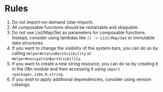 # Rules

1. Do not import-on-demand (star-import).
2. All composable functions should be restartable and skippable.
3. Do not use List/Map/Set as parameters for composable functions. Instead, consider using lambdas
   like `() -> List/Map/Set` or immutable data structures.
4. If you want to change the visibility of the system bars, you can do so by calling
   `Helper#statusBarsVisibility` or `Helper#navigationBarsVisibility`.
5. If you want to create a new string resource, you can do so by creating it in the i18n module and
   then accessing it using `import <package>.i18n.R.string`.
6. If you wish to apply additional dependencies, consider using version catalogs.